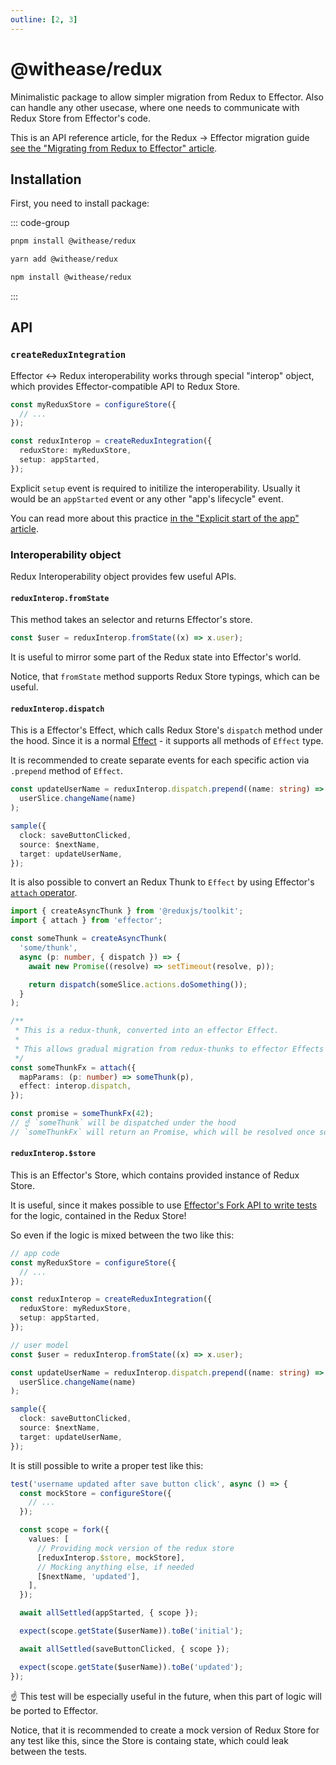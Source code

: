```yaml
---
outline: [2, 3]
---
```


# @withease/redux

Minimalistic package to allow simpler migration from Redux to Effector.
Also can handle any other usecase, where one needs to communicate with Redux Store from Effector's code.

This is an API reference article, for the Redux -> Effector migration guide [see the "Migrating from Redux to Effector" article](/magazine/migration_from_redux).

## Installation

First, you need to install package:

::: code-group

```sh [pnpm]
pnpm install @withease/redux
```

```sh [yarn]
yarn add @withease/redux
```

```sh [npm]
npm install @withease/redux
```

:::

## API

### `createReduxIntegration`

Effector <-> Redux interoperability works through special "interop" object, which provides Effector-compatible API to Redux Store.

```ts
const myReduxStore = configureStore({
  // ...
});

const reduxInterop = createReduxIntegration({
  reduxStore: myReduxStore,
  setup: appStarted,
});
```

Explicit `setup` event is required to initilize the interoperability. Usually it would be an `appStarted` event or any other "app's lifecycle" event.

You can read more about this practice [in the "Explicit start of the app" article](/magazine/explicit_start).

### Interoperability object

Redux Interoperability object provides few useful APIs.

#### `reduxInterop.fromState`

This method takes an selector and returns Effector's store.

```ts
const $user = reduxInterop.fromState((x) => x.user);
```

It is useful to mirror some part of the Redux state into Effector's world.

Notice, that `fromState` method supports Redux Store typings, which can be useful.

#### `reduxInterop.dispatch`

This is a Effector's Effect, which calls Redux Store's `dispatch` method under the hood.
Since it is a normal [Effect](https://effector.dev/en/api/effector/effect) - it supports all methods of `Effect` type.

It is recommended to create separate events for each specific action via `.prepend` method of `Effect`.

```ts
const updateUserName = reduxInterop.dispatch.prepend((name: string) =>
  userSlice.changeName(name)
);

sample({
  clock: saveButtonClicked,
  source: $nextName,
  target: updateUserName,
});
```

It is also possible to convert an Redux Thunk to `Effect` by using Effector's [`attach` operator](https://effector.dev/en/api/effector/attach/).

```ts
import { createAsyncThunk } from '@reduxjs/toolkit';
import { attach } from 'effector';

const someThunk = createAsyncThunk(
  'some/thunk',
  async (p: number, { dispatch }) => {
    await new Promise((resolve) => setTimeout(resolve, p));

    return dispatch(someSlice.actions.doSomething());
  }
);

/**
 * This is a redux-thunk, converted into an effector Effect.
 *
 * This allows gradual migration from redux-thunks to effector Effects
 */
const someThunkFx = attach({
  mapParams: (p: number) => someThunk(p),
  effect: interop.dispatch,
});

const promise = someThunkFx(42);
// ☝️ `someThunk` will be dispatched under the hood
// `someThunkFx` will return an Promise, which will be resolved once someThunk is resolved
```

#### `reduxInterop.$store`

This is an Effector's Store, which contains provided instance of Redux Store.

It is useful, since it makes possible to use [Effector's Fork API to write tests](https://effector.dev/en/guides/testing/) for the logic, contained in the Redux Store!

So even if the logic is mixed between the two like this:

```ts
// app code
const myReduxStore = configureStore({
  // ...
});

const reduxInterop = createReduxIntegration({
  reduxStore: myReduxStore,
  setup: appStarted,
});

// user model
const $user = reduxInterop.fromState((x) => x.user);

const updateUserName = reduxInterop.dispatch.prepend((name: string) =>
  userSlice.changeName(name)
);

sample({
  clock: saveButtonClicked,
  source: $nextName,
  target: updateUserName,
});
```

It is still possible to write a proper test like this:

```ts
test('username updated after save button click', async () => {
  const mockStore = configureStore({
    // ...
  });

  const scope = fork({
    values: [
      // Providing mock version of the redux store
      [reduxInterop.$store, mockStore],
      // Mocking anything else, if needed
      [$nextName, 'updated'],
    ],
  });

  await allSettled(appStarted, { scope });

  expect(scope.getState($userName)).toBe('initial');

  await allSettled(saveButtonClicked, { scope });

  expect(scope.getState($userName)).toBe('updated');
});
```

☝️ This test will be especially useful in the future, when this part of logic will be ported to Effector.

Notice, that it is recommended to create a mock version of Redux Store for any test like this, since the Store is containg state, which could leak between the tests.
